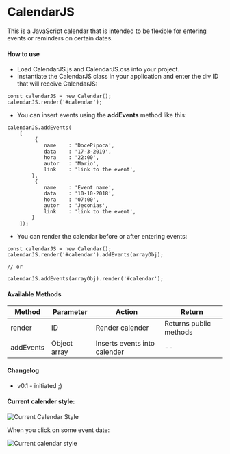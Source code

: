 # CalendarJS

This is a JavaScript calendar that is intended to be flexible for entering events or reminders on certain dates.

#### How to use

- Load CalendarJS.js and CalendarJS.css into your project.
- Instantiate the CalendarJS class in your application and enter the div ID that will receive CalendarJS:

```
const calendarJS = new Calendar();
calendarJS.render('#calendar');
```

- You can insert events using the **addEvents** method like this:

```
calendarJS.addEvents(
    [
         {
            name    : 'DocePipoca',
            data    : '17-3-2019',
            hora    : '22:00',
            autor   : 'Mario',
            link    : 'link to the event',
        },
         {
            name    : 'Event name',
            data    : '10-10-2018',
            hora    : '07:00',
            autor   : 'Jeconias',
            link    : 'link to the event',
        }
    ]);

```

- You can render the calendar before or after entering events:

```
const calendarJS = new Calendar();
calendarJS.render('#calendar').addEvents(arrayObj);

// or

calendarJS.addEvents(arrayObj).render('#calendar');
```

#### Available Methods

| Method    | Parameter    | Action                       | Return                 |
| --------- | ------------ | ---------------------------- | ---------------------- |
| render    | ID           | Render calender              | Returns public methods |
| addEvents | Object array | Inserts events into calender | --                     |

#### Changelog

- v0.1 - initiated ;)

#### Current calender style:

![Current Calendar Style](./images/calendarJS.png)

When you click on some event date:

![Current calendar style](./images/specific_date.png)
